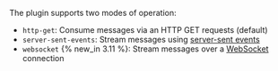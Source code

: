 The plugin supports two modes of operation:
* `http-get`: Consume messages via an HTTP GET requests (default)
* `server-sent-events`: Stream messages using [server-sent events](https://developer.mozilla.org/en-US/docs/Web/API/Server-sent_events)
* `websocket` {% new_in 3.11 %}: Stream messages over a [WebSocket](https://developer.mozilla.org/en-US/docs/Web/API/WebSockets_API) connection
